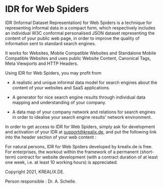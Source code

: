 # IDR for Web Spiders

IDR (Informal Dataset Representation) for Web Spiders is a technique for representing informal data in a compact form, which respectively includes an individual W3C conformal personalised JSON dataset representing the content of your public web page, in order to improve the quality of information sent to standard search engines.

It works for Websites, Mobile Compatible Websites and Standalone Mobile Compatible Websites and uses public Website Content, Canonical Tags, Meta Viewports and HTTP Headers.

Using IDR for Web Spiders, you may profit from

- A realistic and unique informal data model for search engines about the content of your websites and SaaS applications. 

- A generator for nice search engine results through individual data mapping and understanding of your company.
 
- A data map of your company network and relations for search engines in order to idealise your search engine results' network environment.
 
In order to get access to IDR for Web Spiders, simply ask for development and activation of your IDR at support@krealix.de, and put the following link into the header section of your web content : 

<p>
<script src=".../yourfilepath/idr_plugin.js"></script>
<p>
	
For natural persons, IDR for Web Spiders developed by krealix.de is free. For enterprises, the workout within the framework of a permanent (short-term) contract for website development (with a contract duration of at least one week, i.e. at least 10 working hours) is appreciated.
	
Copyright 2021, KREALIX.DE. 
	
Person responsible : Dr. A. Schelle.

